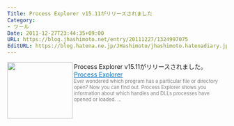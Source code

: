 ```yaml
---
Title: Process Explorer v15.11がリリースされました
Category:
- ツール
Date: 2011-12-27T23:44:35+09:00
URL: https://blog.jhashimoto.net/entry/20111227/1324997075
EditURL: https://blog.hatena.ne.jp/JHashimoto/jhashimoto.hatenadiary.jp/atom/entry/12921228815717256931
---
```


Process Explorer v15.11がリリースされました。
<a href="http://technet.microsoft.com/en-us/sysinternals/bb896653" target="_blank"><img class="alignleft" align="left" border="0" src="http://capture.heartrails.com/150x130/shadow?http://technet.microsoft.com/en-us/sysinternals/bb896653" alt="" width="150" height="130" /></a><a style="color:#0070C5;" href="http://technet.microsoft.com/en-us/sysinternals/bb896653" target="_blank">Process Explorer</a><a href="http://b.hatena.ne.jp/entry/http://technet.microsoft.com/en-us/sysinternals/bb896653" target="_blank"><img border="0" src="http://b.hatena.ne.jp/entry/image/http://technet.microsoft.com/en-us/sysinternals/bb896653" alt="" /></a><br><span style="color: #808080;font-size: 80%;">Ever wondered which program has a particular file or directory open? Now you can find out. Process Explorer shows you information about which handles and DLLs processes have opened or loaded. ...</span><br style="clear:both;" />
